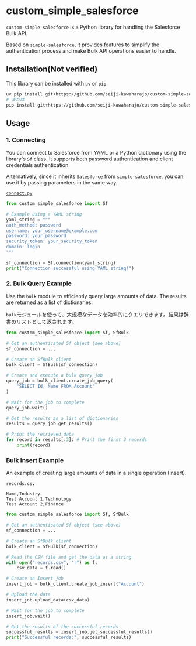 # custom_simple_salesforce

`custom-simple-salesforce` is a Python library for handling the Salesforce Bulk API.

Based on `simple-salesforce`, it provides features to simplify the authentication process and make Bulk API operations easier to handle.

## Installation(Not verified)

This library can be installed with `uv` or `pip`.

```bash
uv pip install git+https://github.com/seiji-kawaharajo/custom-simple-salesforce.git
# または
pip install git+https://github.com/seiji-kawaharajo/custom-simple-salesforce.git
```

## Usage

### 1. Connecting

You can connect to Salesforce from YAML or a Python dictionary using the library's `Sf` class. It supports both password authentication and client credentials authentication.

Alternatively, since it inherits `Salesforce` from `simple-salesforce`, you can use it by passing parameters in the same way.

[`connect.py`](sample/connect.py)
```py
from custom_simple_salesforce import Sf

# Example using a YAML string
yaml_string = """
auth_method: password
username: your_username@example.com
password: your_password
security_token: your_security_token
domain: login
"""

sf_connection = Sf.connection(yaml_string)
print("Connection successful using YAML string!")
```

### 2. Bulk Query Example

Use the `bulk` module to efficiently query large amounts of data. The results are returned as a list of dictionaries.

`bulk`モジュールを使って、大規模なデータを効率的にクエリできます。結果は辞書のリストとして返されます。

```py
from custom_simple_salesforce import Sf, SfBulk

# Get an authenticated Sf object (see above)
sf_connection = ...

# Create an SfBulk client
bulk_client = SfBulk(sf_connection)

# Create and execute a bulk query job
query_job = bulk_client.create_job_query(
    "SELECT Id, Name FROM Account"
)

# Wait for the job to complete
query_job.wait()

# Get the results as a list of dictionaries
results = query_job.get_results()

# Print the retrieved data
for record in results[:3]: # Print the first 3 records
    print(record)
```

### Bulk Insert Example

An example of creating large amounts of data in a single operation (Insert).

`records.csv`

```
Name,Industry
Test Account 1,Technology
Test Account 2,Finance
```

```py
from custom_simple_salesforce import Sf, SfBulk

# Get an authenticated Sf object (see above)
sf_connection = ...

# Create an SfBulk client
bulk_client = SfBulk(sf_connection)

# Read the CSV file and get the data as a string
with open("records.csv", "r") as f:
    csv_data = f.read()

# Create an Insert job
insert_job = bulk_client.create_job_insert("Account")

# Upload the data
insert_job.upload_data(csv_data)

# Wait for the job to complete
insert_job.wait()

# Get the results of the successful records
successful_results = insert_job.get_successful_results()
print("Successful records:", successful_results)
```